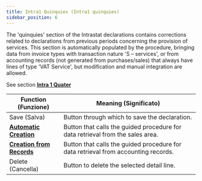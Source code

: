 ```yaml
---
title: Intra1 Quinquies (Intra1 quinquies)
sidebar_position: 6
---
```


The 'quinquies' section of the Intrastat declarations contains corrections related to declarations from previous periods concerning the provision of services. This section is automatically populated by the procedure, bringing data from invoice types with transaction nature 'S – services', or from accounting records (not generated from purchases/sales) that always have lines of type 'VAT Service', but modification and manual integration are allowed.

See section **[Intra 1 Quater](/docs/finance-area/declarations/intrastat/create-intrastat1/intra1-quater)**

| Function (Funzione) | Meaning (Significato) |
| --- | --- |
| Save (Salva) | Button through which to save the declaration. |
| **[Automatic Creation](/docs/finance-area/declarations/intrastat/automatic-creation-intrastat1/automatic-creation)** | Button that calls the guided procedure for data retrieval from the sales area. |
| **[Creation from Records](/docs/finance-area/declarations/intrastat/create-from-records-intrastat1/create-from-records-intrastat1-intro)** | Button that calls the guided procedure for data retrieval from accounting records. |
| Delete (Cancella) | Button to delete the selected detail line. |